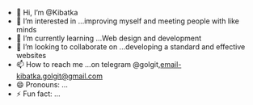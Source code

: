 - 👋 Hi, I’m @Kibatka 
- 👀 I’m interested in ...improving myself and meeting people with like minds
- 🌱 I’m currently learning ...Web design and development 
- 💞️ I’m looking to collaborate on ...developing a standard  and effective websites
- 📫 How to reach me ...on telegram @golgit,email-kibatka.golgit@gmail.com 
- 😄 Pronouns: ...
- ⚡ Fun fact: ...

<!---
Kib-Golgit/Kib-Golgit is a ✨ special ✨ repository because its `README.md` (this file) appears on your GitHub profile.
You can click the Preview link to take a look at your changes.
--->
